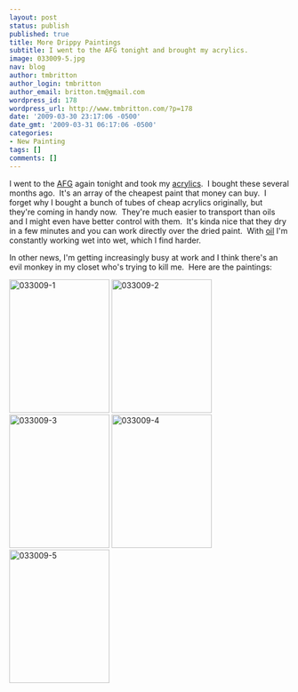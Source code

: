 ```yaml
---
layout: post
status: publish
published: true
title: More Drippy Paintings
subtitle: I went to the AFG tonight and brought my acrylics.
image: 033009-5.jpg
nav: blog
author: tmbritton
author_login: tmbritton
author_email: britton.tm@gmail.com
wordpress_id: 178
wordpress_url: http://www.tmbritton.com/?p=178
date: '2009-03-30 23:17:06 -0500'
date_gmt: '2009-03-31 06:17:06 -0500'
categories:
- New Painting
tags: []
comments: []
---
```

<p>I went to the <a href="http://austinfigurative.com/">AFG</a> again tonight and took my <a href="http://en.wikipedia.org/wiki/Acrylic_paint">acrylics</a>.  I bought these several months ago.  It's an array of the cheapest paint that money can buy.  I forget why I bought a bunch of tubes of cheap acrylics originally, but they're coming in handy now.  They're much easier to transport than oils and I might even have better control with them.  It's kinda nice that they dry in a few minutes and you can work directly over the dried paint.  With <a href="http://en.wikipedia.org/wiki/Oil_paint">oil</a> I'm constantly working wet into wet, which I find harder.</p>
<p>In other news, I'm getting increasingly busy at work and I think there's an evil monkey in my closet who's trying to kill me.  Here are the paintings:</p>
<p><a class="tt-flickr tt-flickr-Small" title="033009-1" href="http://www.tmbritton.com/art/photo/3400177495/033009-1.html"><img class="alignnone" src="http://farm4.static.flickr.com/3427/3400177495_efae319957_m.jpg" alt="033009-1" width="180" height="240" /></a> <a class="tt-flickr tt-flickr-Small" title="033009-2" href="http://www.tmbritton.com/art/photo/3400983888/033009-2.html"><img class="alignnone" src="http://farm4.static.flickr.com/3452/3400983888_935fb607e6_m.jpg" alt="033009-2" width="180" height="240" /></a> <a class="tt-flickr tt-flickr-Small" title="033009-3" href="http://www.tmbritton.com/art/photo/3400177679/033009-3.html"><img class="alignnone" src="http://farm4.static.flickr.com/3594/3400177679_1b5a4bc94b_m.jpg" alt="033009-3" width="180" height="240" /></a> <a class="tt-flickr tt-flickr-Small" title="033009-4" href="http://www.tmbritton.com/art/photo/3400984048/033009-4.html"><img class="alignnone" src="http://farm4.static.flickr.com/3652/3400984048_111151d0df_m.jpg" alt="033009-4" width="180" height="240" /></a> <a class="tt-flickr tt-flickr-Small" title="033009-5" href="http://www.tmbritton.com/art/photo/3400177775/033009-5.html"><img class="alignnone" src="http://farm4.static.flickr.com/3454/3400177775_4107af70aa_m.jpg" alt="033009-5" width="180" height="240" /></a></p>
